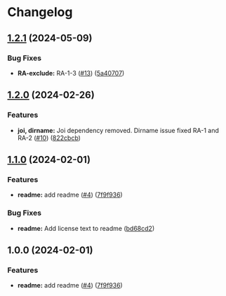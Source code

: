 # Changelog

## [1.2.1](https://github.com/zone-eu/restify-api-generate/compare/v1.2.0...v1.2.1) (2024-05-09)


### Bug Fixes

* **RA-exclude:** RA-1-3 ([#13](https://github.com/zone-eu/restify-api-generate/issues/13)) ([5a40707](https://github.com/zone-eu/restify-api-generate/commit/5a4070752fbdfdd8a68c81bfef08e426d6a788c9))

## [1.2.0](https://github.com/zone-eu/restify-api-generate/compare/v1.1.0...v1.2.0) (2024-02-26)


### Features

* **joi, dirname:** Joi dependency removed. Dirname issue fixed RA-1 and RA-2 ([#10](https://github.com/zone-eu/restify-api-generate/issues/10)) ([822cbcb](https://github.com/zone-eu/restify-api-generate/commit/822cbcb65c4cc4c64f89ba6dfe366ad6b082ff15))

## [1.1.0](https://github.com/zone-eu/restify-api-generate/compare/v1.0.0...v1.1.0) (2024-02-01)


### Features

* **readme:** add readme ([#4](https://github.com/zone-eu/restify-api-generate/issues/4)) ([7f9f936](https://github.com/zone-eu/restify-api-generate/commit/7f9f9369ec031eff2bf8af4653e5ac8fa7cc347e))


### Bug Fixes

* **readme:** Add license text to readme ([bd68cd2](https://github.com/zone-eu/restify-api-generate/commit/bd68cd2509e784e5d9c9f7f9873485a47f51b03f))

## 1.0.0 (2024-02-01)


### Features

* **readme:** add readme ([#4](https://github.com/zone-eu/restify-api-generate/issues/4)) ([7f9f936](https://github.com/zone-eu/restify-api-generate/commit/7f9f9369ec031eff2bf8af4653e5ac8fa7cc347e))
